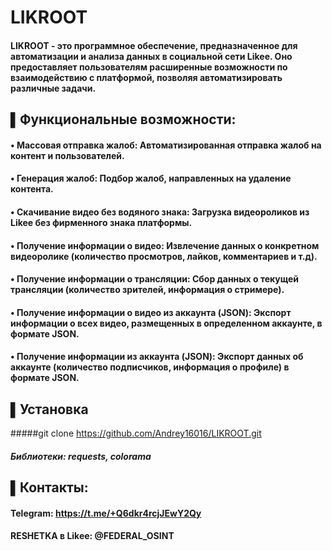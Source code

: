 # LIKROOT

#### LIKROOT - это программное обеспечение, предназначенное для автоматизации и анализа данных в социальной сети Likee. Оно предоставляет пользователям расширенные возможности по взаимодействию с платформой, позволяя автоматизировать различные задачи.

## ▌Функциональные возможности:

#### •  Массовая отправка жалоб: Автоматизированная отправка жалоб на контент и пользователей.
#### •  Генерация жалоб: Подбор жалоб, направленных на удаление контента.
#### •  Скачивание видео без водяного знака: Загрузка видеороликов из Likee без фирменного знака платформы.
#### •  Получение информации о видео: Извлечение данных о конкретном видеоролике (количество просмотров, лайков, комментариев и т.д).
#### •  Получение информации о трансляции: Сбор данных о текущей трансляции (количество зрителей, информация о стримере).
#### •  Получение информации о видео из аккаунта (JSON): Экспорт информации о всех видео, размещенных в определенном аккаунте, в формате JSON.
#### •  Получение информации из аккаунта (JSON): Экспорт данных об аккаунте (количество подписчиков, информация о профиле) в формате JSON.

## ▌Установка

#####git clone https://github.com/Andrey16016/LIKROOT.git
##### Библиотеки: requests, colorama

## ▌Контакты:

#### Telegram: https://t.me/+Q6dkr4rcjJEwY2Qy
#### RESHETKA в Likee: @FEDERAL_OSINT
